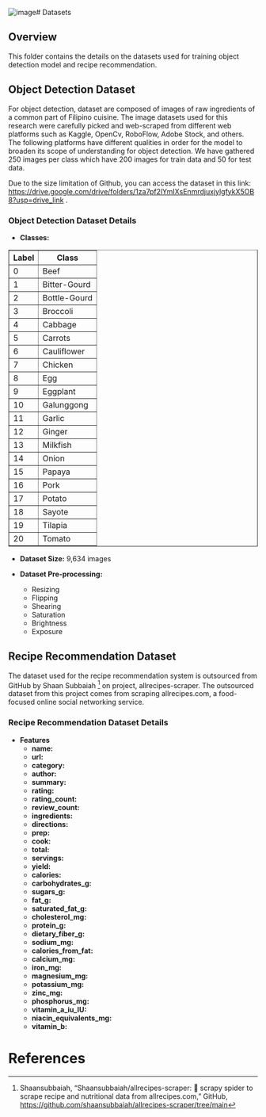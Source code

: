 ![image](https://github.com/user-attachments/assets/7d56345a-d8af-4249-a74e-6744897f37f1)# Datasets

## Overview
This folder contains the details on the datasets used for training object detection model and recipe recommendation. 

## Object Detection Dataset
For object detection, dataset are composed of images of raw ingredients of a common part of Filipino cuisine. The image datasets used for this research were carefully picked and web-scraped from different web platforms such as Kaggle, OpenCv, RoboFlow, Adobe Stock, and others. The following platforms have different qualities in order for the model to broaden its scope of understanding for object detection. We have gathered 250 images per class which have 200 images for train data and 50 for test data.

Due to the size limitation of Github, you can access the dataset in this link:  https://drive.google.com/drive/folders/1za7pf2lYmIXsEnmrdjuxjylgfykX5OB8?usp=drive_link .

### Object Detection Dataset Details
- **Classes:**
<table border="1">
  <tr>
    <th>Label</th>
    <th>Class</th>
  </tr>
  <tr>
    <td>0</td>
    <td>Beef</td>
  </tr>
  <tr>
    <td>1</td>
    <td>Bitter-Gourd</td>
  </tr>
  <tr>
    <td>2</td>
    <td>Bottle-Gourd</td>
  </tr>
  <tr>
    <td>3</td>
    <td>Broccoli</td>
  </tr>
  <tr>
    <td>4</td>
    <td>Cabbage</td>
  </tr>
  <tr>
    <td>5</td>
    <td>Carrots</td>
  </tr>
  <tr>
    <td>6</td>
    <td>Cauliflower</td>
  </tr>
  <tr>
    <td>7</td>
    <td>Chicken</td>
  </tr>
  <tr>
    <td>8</td>
    <td>Egg</td>
  </tr>
  <tr>
    <td>9</td>
    <td>Eggplant</td>
  </tr>
  <tr>
    <td>10</td>
    <td>Galunggong</td>
  </tr>
  <tr>
    <td>11</td>
    <td>Garlic</td> <!-- Empty row for additional data -->
  </tr>
  <tr>
    <td>12</td>
    <td>Ginger</td> <!-- Empty row for additional data -->
  </tr>
  <tr>
    <td>13</td>
    <td>Milkfish</td> <!-- Empty row for additional data -->
  </tr>
  <tr>
    <td>14</td>
    <td>Onion</td> <!-- Empty row for additional data -->
  </tr>
  <tr>
    <td>15</td>
    <td>Papaya</td> <!-- Empty row for additional data -->
  </tr>
  <tr>
    <td>16</td>
    <td>Pork</td> <!-- Empty row for additional data -->
  </tr>
  <tr>
    <td>17</td>
    <td>Potato</td> <!-- Empty row for additional data -->
  </tr>
  <tr>
    <td>18</td>
    <td>Sayote</td> <!-- Empty row for additional data -->
  </tr>
  <tr>
    <td>19</td>
    <td>Tilapia</td> <!-- Empty row for additional data -->
  </tr>
  <tr>
    <td>20</td>
    <td>Tomato</td> <!-- Empty row for additional data -->
  </tr>
</table>

- **Dataset Size:** 9,634 images

- **Dataset Pre-processing:**
  - Resizing
  - Flipping
  - Shearing
  - Saturation
  - Brightness
  - Exposure

## Recipe Recommendation Dataset
The dataset used for the recipe recommendation system is outsourced from GitHub by Shaan Subbaiah [^1] on project, allrecipes-scraper. The outsourced dataset from this project comes from scraping allrecipes.com, a food-focused online social networking service.

### Recipe Recommendation Dataset Details
- **Features**
  - **name:**
  - **url:**
  - **category:**
  - **author:**
  - **summary:**
  - **rating:**
  - **rating_count:**
  - **review_count:**
  - **ingredients:**
  - **directions:**
  - **prep:**
  - **cook:**
  - **total:**
  - **servings:**
  - **yield:**
  - **calories:**
  - **carbohydrates_g:**
  - **sugars_g:**
  - **fat_g:**
  - **saturated_fat_g:**
  - **cholesterol_mg:**
  - **protein_g:**
  - **dietary_fiber_g:**
  - **sodium_mg:**
  - **calories_from_fat:**
  - **calcium_mg:**
  - **iron_mg:**
  - **magnesium_mg:**
  - **potassium_mg:**
  - **zinc_mg:**
  - **phosphorus_mg:**
  - **vitamin_a_iu_IU:**
  - **niacin_equivalents_mg:**
  - **vitamin_b:**



# References
[^1]: Shaansubbaiah, “Shaansubbaiah/allrecipes-scraper: 🥗 scrapy spider to scrape recipe and nutritional data from allrecipes.com,” GitHub, https://github.com/shaansubbaiah/allrecipes-scraper/tree/main


